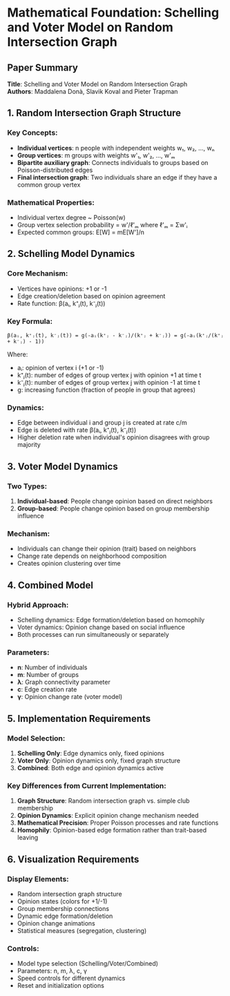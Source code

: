 # Mathematical Foundation: Schelling and Voter Model on Random Intersection Graph

## Paper Summary
**Title**: Schelling and Voter Model on Random Intersection Graph  
**Authors**: Maddalena Donà, Slavik Koval and Pieter Trapman

## 1. Random Intersection Graph Structure

### Key Concepts:
- **Individual vertices**: n people with independent weights w₁, w₂, ..., wₙ
- **Group vertices**: m groups with weights w'₁, w'₂, ..., w'ₘ  
- **Bipartite auxiliary graph**: Connects individuals to groups based on Poisson-distributed edges
- **Final intersection graph**: Two individuals share an edge if they have a common group vertex

### Mathematical Properties:
- Individual vertex degree ~ Poisson(w)
- Group vertex selection probability = w'/ℓ'ₘ where ℓ'ₘ = Σw'ᵢ
- Expected common groups: E[W] = mE[W']/n

## 2. Schelling Model Dynamics

### Core Mechanism:
- Vertices have opinions: +1 or -1
- Edge creation/deletion based on opinion agreement
- Rate function: β(aᵢ, k⁺ⱼ(t), k⁻ⱼ(t))

### Key Formula:
```
β(aᵢ, k⁺ⱼ(t), k⁻ⱼ(t)) = g(-aᵢ(k⁺ⱼ - k⁻ⱼ)/(k⁺ⱼ + k⁻ⱼ)) = g(-aᵢ(k⁺ⱼ/(k⁺ⱼ + k⁻ⱼ) - 1))
```

Where:
- aᵢ: opinion of vertex i (+1 or -1)
- k⁺ⱼ(t): number of edges of group vertex j with opinion +1 at time t
- k⁻ⱼ(t): number of edges of group vertex j with opinion -1 at time t
- g: increasing function (fraction of people in group that agrees)

### Dynamics:
- Edge between individual i and group j is created at rate c/m
- Edge is deleted with rate β(aᵢ, k⁺ⱼ(t), k⁻ⱼ(t))
- Higher deletion rate when individual's opinion disagrees with group majority

## 3. Voter Model Dynamics

### Two Types:
1. **Individual-based**: People change opinion based on direct neighbors
2. **Group-based**: People change opinion based on group membership influence

### Mechanism:
- Individuals can change their opinion (trait) based on neighbors
- Change rate depends on neighborhood composition
- Creates opinion clustering over time

## 4. Combined Model

### Hybrid Approach:
- Schelling dynamics: Edge formation/deletion based on homophily
- Voter dynamics: Opinion change based on social influence
- Both processes can run simultaneously or separately

### Parameters:
- **n**: Number of individuals
- **m**: Number of groups  
- **λ**: Graph connectivity parameter
- **c**: Edge creation rate
- **γ**: Opinion change rate (voter model)

## 5. Implementation Requirements

### Model Selection:
1. **Schelling Only**: Edge dynamics only, fixed opinions
2. **Voter Only**: Opinion dynamics only, fixed graph structure  
3. **Combined**: Both edge and opinion dynamics active

### Key Differences from Current Implementation:
1. **Graph Structure**: Random intersection graph vs. simple club membership
2. **Opinion Dynamics**: Explicit opinion change mechanism needed
3. **Mathematical Precision**: Proper Poisson processes and rate functions
4. **Homophily**: Opinion-based edge formation rather than trait-based leaving

## 6. Visualization Requirements

### Display Elements:
- Random intersection graph structure
- Opinion states (colors for +1/-1)
- Group membership connections
- Dynamic edge formation/deletion
- Opinion change animations
- Statistical measures (segregation, clustering)

### Controls:
- Model type selection (Schelling/Voter/Combined)
- Parameters: n, m, λ, c, γ
- Speed controls for different dynamics
- Reset and initialization options 